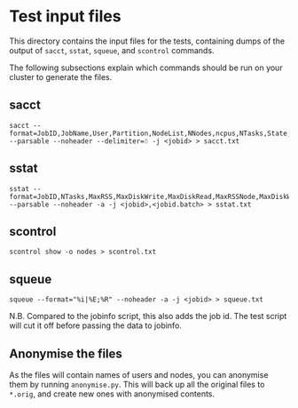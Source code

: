 # Test input files

This directory contains the input files for the tests, containing dumps of the output of `sacct`, `sstat`, `squeue`, and `scontrol` commands.

The following subsections explain which commands should be run on your cluster to generate the files.

## sacct
```
sacct --format=JobID,JobName,User,Partition,NodeList,NNodes,ncpus,NTasks,State,Submit,start,end,timelimit,elapsed,TotalCPU,UserCPU,SystemCPU,ReqMem,MaxRSS,TRESUsageInTot,TRESUsageOutTot,MaxDiskWrite,MaxDiskRead,MaxRSSNode,MaxDiskWriteNode,MaxDiskReadNode,Comment --parsable --noheader --delimiter=☃ -j <jobid> > sacct.txt
```

## sstat
```
sstat --format=JobID,NTasks,MaxRSS,MaxDiskWrite,MaxDiskRead,MaxRSSNode,MaxDiskWriteNode,MaxDiskReadNode --parsable --noheader -a -j <jobid>,<jobid.batch> > sstat.txt
```

## scontrol
```
scontrol show -o nodes > scontrol.txt
```

## squeue
```
squeue --format="%i|%E;%R" --noheader -a -j <jobid> > squeue.txt
```
N.B. Compared to the jobinfo script, this also adds the job id. The test script will cut it off before passing the data to jobinfo.

## Anonymise the files
As the files will contain names of users and nodes, you can anonymise them by running `anonymise.py`.
This will back up all the original files to `*.orig`, and create new ones with anonymised contents.
